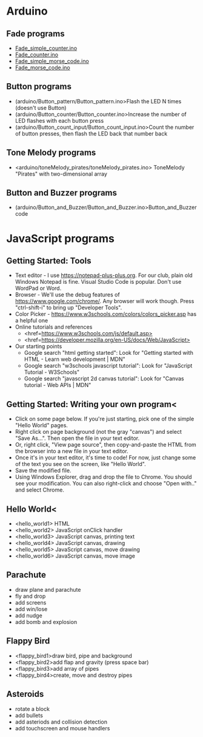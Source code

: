 # Arduino

## Fade programs

* [Fade_simple_counter.ino](arduino/Fade_simple_counter/Fade_simple_counter.ino)
* [Fade_counter.ino](arduino/Fade_counter/Fade_counter.ino)
* [Fade_simple_morse_code.ino](arduino/Fade_simple_morse_code/Fade_simple_morse_code.ino)
* [Fade_morse_code.ino](arduino/Fade_morse_code/Fade_morse_code.ino)

## Button programs

* (arduino/Button_pattern/Button_pattern.ino>Flash the LED N times (doesn't use Button)
* (arduino/Button_counter/Button_counter.ino>Increase the number of LED flashes with each button press
* (arduino/Button_count_input/Button_count_input.ino>Count the number of button presses, then flash the LED back that number back

## Tone Melody programs

* <arduino/toneMelody_pirates/toneMelody_pirates.ino> ToneMelody "Pirates" with two-dimensional array

## Button and Buzzer programs

* (arduino/Button_and_Buzzer/Button_and_Buzzer.ino>Button_and_Buzzer code

# JavaScript programs

## Getting Started: Tools

* Text editor - I use <https://notepad-plus-plus.org>. For our club, plain old Windows Notepad is fine. Visual Studio Code is popular. Don't use WordPad or Word.
* Browser - We'll use the debug features of <https://www.google.com/chrome/>. Any browser will work though. Press "ctrl-shift-i" to bring up "Developer Tools".
* Color Picker - <https://www.w3schools.com/colors/colors_picker.asp> has a helpful one
* Online tutorials and references
    * <href=https://www.w3schools.com/js/default.asp>
    * <href=https://developer.mozilla.org/en-US/docs/Web/JavaScript>
* Our starting points
    * Google search "html getting started": Look for "Getting started with HTML - Learn web development | MDN"
    * Google search "w3schools javascript tutorial": Look for "JavaScript Tutorial - W3Schools"
    * Google search "javascript 2d canvas tutorial": Look for "Canvas tutorial - Web APIs | MDN"

## Getting Started: Writing your own program<
* Click on some page below. If you're just starting, pick one of the simple "Hello World" pages.
* Right click on page background (not the gray "canvas") and select "Save As…". Then open the file in your text editor.
* Or, right click, "View page source", then copy-and-paste the HTML from the browser into a new file in your text editor.
* Once it's in your text editor, it's time to code! For now, just change some of the text you see on the screen, like "Hello World".
* Save the modified file.
* Using Windows Explorer, drag and drop the file to Chrome. You should see your modification. You can also right-click and choose "Open with.." and select Chrome.

## Hello World<
* <hello_world1> HTML
* <hello_world2> JavaScript onClick handler
* <hello_world3> JavaScript canvas, printing text
* <hello_world4> JavaScript canvas, drawing
* <hello_world5> JavaScript canvas, move drawing
* <hello_world6> JavaScript canvas, move image

## Parachute
* <parachute1> draw plane and parachute
* <parachute2> fly and drop
* <parachute3> add screens
* <parachute4> add win/lose
* <parachute5> add nudge
* <parachute6> add bomb and explosion

## Flappy Bird
* <flappy_bird1>draw bird, pipe and background
* <flappy_bird2>add flap and gravity (press space bar)
* <flappy_bird3>add array of pipes
* <flappy_bird4>create, move and destroy pipes

## Asteroids
* <asteroids1>rotate a block
* <asteroids2>add bullets
* <asteroids3>add asteriods and collision detection
* <asteroids4>add touchscreen and mouse handlers
